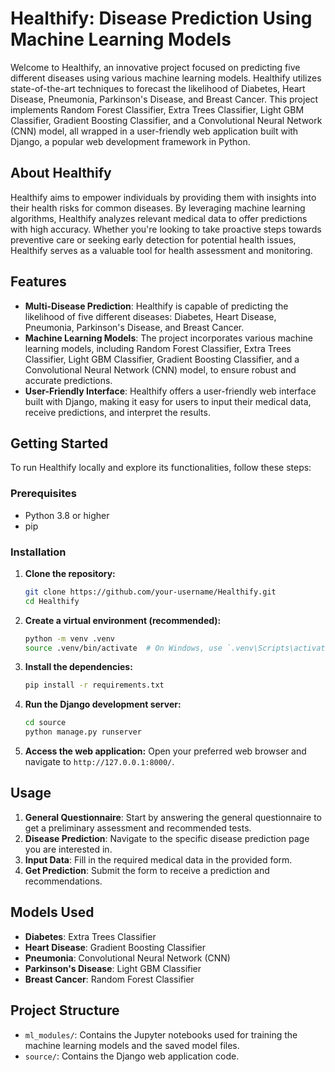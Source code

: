# Healthify: Disease Prediction Using Machine Learning Models

Welcome to Healthify, an innovative project focused on predicting five different diseases using various machine learning models. Healthify utilizes state-of-the-art techniques to forecast the likelihood of Diabetes, Heart Disease, Pneumonia, Parkinson's Disease, and Breast Cancer. This project implements Random Forest Classifier, Extra Trees Classifier, Light GBM Classifier, Gradient Boosting Classifier, and a Convolutional Neural Network (CNN) model, all wrapped in a user-friendly web application built with Django, a popular web development framework in Python.

## About Healthify

Healthify aims to empower individuals by providing them with insights into their health risks for common diseases. By leveraging machine learning algorithms, Healthify analyzes relevant medical data to offer predictions with high accuracy. Whether you're looking to take proactive steps towards preventive care or seeking early detection for potential health issues, Healthify serves as a valuable tool for health assessment and monitoring.

## Features

*   **Multi-Disease Prediction**: Healthify is capable of predicting the likelihood of five different diseases: Diabetes, Heart Disease, Pneumonia, Parkinson's Disease, and Breast Cancer.
*   **Machine Learning Models**: The project incorporates various machine learning models, including Random Forest Classifier, Extra Trees Classifier, Light GBM Classifier, Gradient Boosting Classifier, and a Convolutional Neural Network (CNN) model, to ensure robust and accurate predictions.
*   **User-Friendly Interface**: Healthify offers a user-friendly web interface built with Django, making it easy for users to input their medical data, receive predictions, and interpret the results.

## Getting Started

To run Healthify locally and explore its functionalities, follow these steps:

### Prerequisites

*   Python 3.8 or higher
*   pip

### Installation

1.  **Clone the repository:**
    ```bash
    git clone https://github.com/your-username/Healthify.git
    cd Healthify
    ```

2.  **Create a virtual environment (recommended):**
    ```bash
    python -m venv .venv
    source .venv/bin/activate  # On Windows, use `.venv\Scripts\activate`
    ```

3.  **Install the dependencies:**
    ```bash
    pip install -r requirements.txt
    ```

4.  **Run the Django development server:**
    ```bash
    cd source
    python manage.py runserver
    ```

5.  **Access the web application:**
    Open your preferred web browser and navigate to `http://127.0.0.1:8000/`.

## Usage

1.  **General Questionnaire**: Start by answering the general questionnaire to get a preliminary assessment and recommended tests.
2.  **Disease Prediction**: Navigate to the specific disease prediction page you are interested in.
3.  **Input Data**: Fill in the required medical data in the provided form.
4.  **Get Prediction**: Submit the form to receive a prediction and recommendations.

## Models Used

*   **Diabetes**: Extra Trees Classifier
*   **Heart Disease**: Gradient Boosting Classifier
*   **Pneumonia**: Convolutional Neural Network (CNN)
*   **Parkinson's Disease**: Light GBM Classifier
*   **Breast Cancer**: Random Forest Classifier

## Project Structure

*   `ml_modules/`: Contains the Jupyter notebooks used for training the machine learning models and the saved model files.
*   `source/`: Contains the Django web application code.